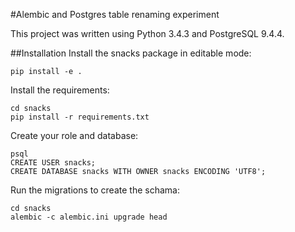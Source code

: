 #Alembic and Postgres table renaming experiment

This project was written using Python 3.4.3 and PostgreSQL 9.4.4.

##Installation
Install the snacks package in editable mode:
```
pip install -e .
```

Install the requirements:
```
cd snacks
pip install -r requirements.txt
```

Create your role and database:
```
psql
CREATE USER snacks;
CREATE DATABASE snacks WITH OWNER snacks ENCODING 'UTF8';
```

Run the migrations to create the schama:
```
cd snacks
alembic -c alembic.ini upgrade head
```

